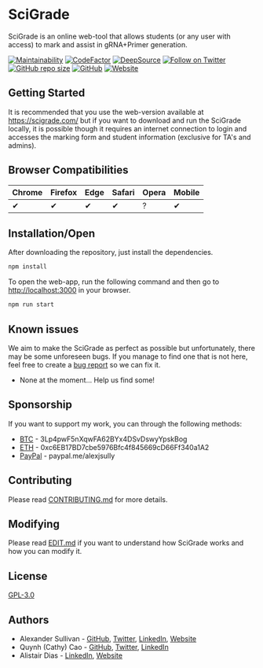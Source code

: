 # SciGrade

SciGrade is an online web-tool that allows students (or any user with access) to mark and assist in gRNA+Primer generation.

[![Maintainability](https://api.codeclimate.com/v1/badges/ed202653a7b430ccdbfb/maintainability)](https://codeclimate.com/github/AlexJSully/SciGrade/maintainability)
[![CodeFactor](https://www.codefactor.io/repository/github/AlexJSully/scigrade/badge)](https://www.codefactor.io/repository/github/AlexJSully/scigrade)
[![DeepSource](https://deepsource.io/gh/AlexJSully/SciGrade.svg/?label=active+issues&show_trend=true&token=STKEtvW3WQehO2ieS5XQg5cq)](https://deepsource.io/gh/AlexJSully/SciGrade/?ref=repository-badge)
[![Follow on Twitter](https://img.shields.io/twitter/follow/alexjsully?style=social)](https://twitter.com/alexjsully)
[![GitHub repo size](https://img.shields.io/github/repo-size/AlexJSully/SciGrade)](https://github.com/AlexJSully/SciGrade)
[![GitHub](https://img.shields.io/github/license/AlexJSully/SciGrade)](https://github.com/AlexJSully/SciGrade)
[![Website](https://img.shields.io/website?url=https%3A%2F%2Fscigrade.com%2F)](https://scigrade.com/)

## Getting Started

It is recommended that you use the web-version available at <https://scigrade.com/> but if you want to download and run the SciGrade locally, it is possible though it requires an internet connection to login and accesses the marking form and student information (exclusive for TA's and admins).

## Browser Compatibilities

| Chrome | Firefox | Edge | Safari | Opera | Mobile |
| ------ | ------- | ---- | ------ | ----- | ------ |
| ✔     | ✔      | ✔   | ✔     | ?     | ✔     |

## Installation/Open

After downloading the repository, just install the dependencies.

```bash
npm install
```

To open the web-app, run the following command and then go to <http://localhost:3000> in your browser.

```bash
npm run start
```

## Known issues

We aim to make the SciGrade as perfect as possible but unfortunately, there may be some unforeseen bugs. If you manage to find one that is not here, feel free to create a [bug report](https://github.com/AlexJSully/SciGrade/issues/new?template=bug_report.md) so we can fix it.

-   None at the moment... Help us find some!

## Sponsorship

If you want to support my work, you can through the following methods:

-   [BTC](3Lp4pwF5nXqwFA62BYx4DSvDswyYpskBog) - 3Lp4pwF5nXqwFA62BYx4DSvDswyYpskBog
-   [ETH](0xc6EB17BD7cbe5976Bfc4f845669cD66Ff340a1A2) - 0xc6EB17BD7cbe5976Bfc4f845669cD66Ff340a1A2
-   [PayPal](https://paypal.me/alexjsully) - paypal.me/alexjsully

## Contributing

Please read [CONTRIBUTING.md](CONTRIBUTING.md) for more details.

## Modifying

Please read [EDIT.md](EDIT.MD) if you want to understand how SciGrade works and how you can modify it.

## License

[GPL-3.0](LICENSE.md)

## Authors

-   Alexander Sullivan - [GitHub](https://github.com/AlexJSully), [Twitter](https://twitter.com/alexjsully), [LinkedIn](https://www.linkedin.com/in/alexanderjsullivan/), [Website](https://alexjsully.me/)
-   Quynh (Cathy) Cao - [GitHub](https://github.com/cathycao54), [Twitter](https://twitter.com/cathyqcao), [LinkedIn](https://www.linkedin.com/in/cathyquynhcao/)
-   Alistair Dias - [LinkedIn](https://www.linkedin.com/in/alistair-dias-090a8629/), [Website](https://hmb.utoronto.ca/profiles/alistair-dias/)
